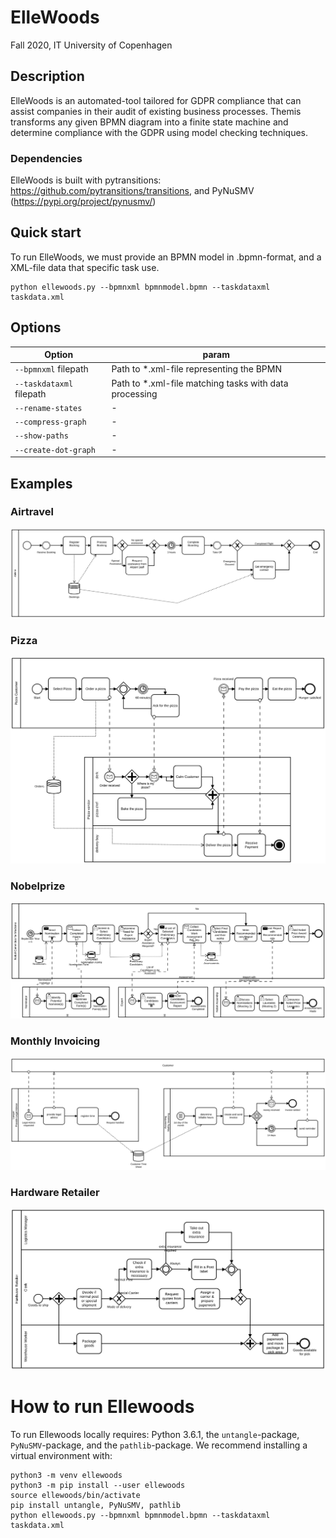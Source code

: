 # ElleWoods
Fall 2020, IT University of Copenhagen

## Description
ElleWoods is an automated-tool tailored for GDPR compliance that can assist companies in their audit of existing business processes. Themis transforms any given BPMN diagram into a finite state machine and determine compliance with the GDPR using model checking techniques. 

### Dependencies
ElleWoods is built with pytransitions: https://github.com/pytransitions/transitions, and PyNuSMV (https://pypi.org/project/pynusmv/)

## Quick start 
To run ElleWoods, we must provide an BPMN model in .bpmn-format, and a XML-file data that specific task use. 

```shell
python ellewoods.py --bpmnxml bpmnmodel.bpmn --taskdataxml taskdata.xml
```

## Options
| Option      | param |
| ----------- | ----------- |
| `--bpmnxml` filepath | Path to *.xml-file representing the BPMN 
| `--taskdataxml` filepath | Path to *.xml-file matching tasks with data processing |
| `--rename-states` | - |
| `--compress-graph` | - |
| `--show-paths` | - |
| `--create-dot-graph` | - |


## Examples 
### Airtravel
![Airtravel BPMN diagram](examples/airtravel/airtravel.svg)

### Pizza
![Pizza BPMN diagram](examples/pizza/order-pizza.svg)

### Nobelprize
![Nobelprize BPMN diagram](examples/nobelprize/nobel-prize-multi-process.svg)

### Monthly Invoicing
![Monthly Invoicing BPMN diagram](examples/monthlyinvoicing/monthly_invoicing.svg)

### Hardware Retailer
![Hardware BPMN diagram](examples/hardwareretailer/hardware_retailer.svg)

# How to run Ellewoods
To run Ellewoods locally requires: Python 3.6.1, the `untangle`-package, `PyNuSMV`-package, and the `pathlib`-package. 
We recommend installing a virtual environment with: 
```
python3 -m venv ellewoods
python3 -m pip install --user ellewoods
source ellewoods/bin/activate
pip install untangle, PyNuSMV, pathlib
python ellewoods.py --bpmnxml bpmnmodel.bpmn --taskdataxml taskdata.xml
```  
